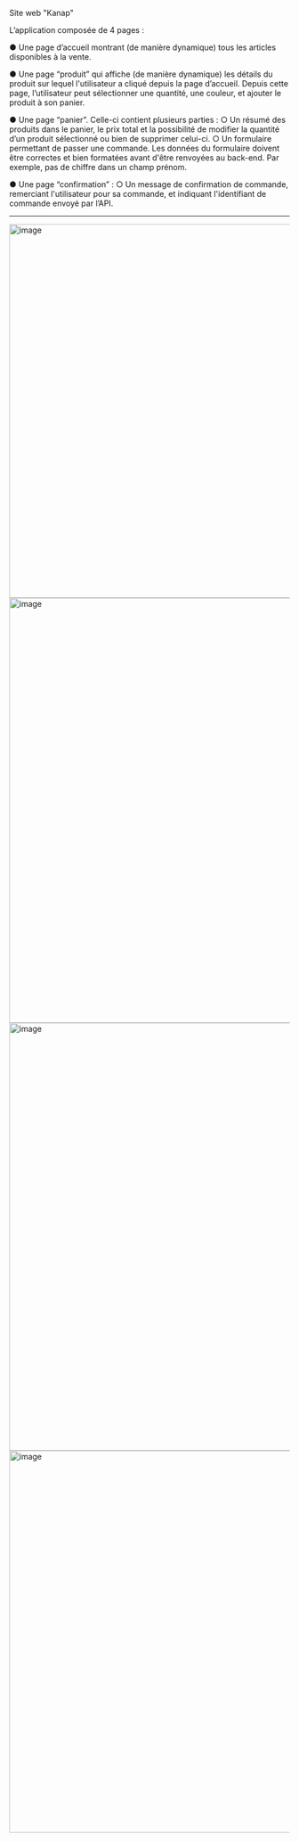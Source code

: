 Site web "Kanap"

 L’application composée de 4 pages :
 
 ● Une page d’accueil montrant (de manière dynamique) tous les articles disponibles à la vente.
 
 ● Une page “produit” qui affiche (de manière dynamique) les détails du produit sur  lequel l'utilisateur a cliqué depuis la page d’accueil. Depuis cette page, l’utilisateur peut sélectionner une quantité, une couleur, et ajouter le produit à son panier.
 
 ● Une page “panier”. Celle-ci contient plusieurs parties :
  ○ Un résumé des produits dans le panier, le prix total et la possibilité de modifier la quantité d’un produit sélectionné ou bien de supprimer celui-ci.
 ○ Un formulaire permettant de passer une commande. Les données du formulaire doivent être correctes et bien formatées avant d'être renvoyées au  back-end. Par exemple, pas de chiffre dans un champ prénom.
 
 ● Une page “confirmation” :
 ○ Un message de confirmation de commande, remerciant l'utilisateur pour sa commande, et indiquant l'identifiant de commande envoyé par l’API.

-----

<img width="1344" height="671" alt="image" src="https://github.com/user-attachments/assets/0b5cb232-c57b-4a30-b9a8-d2f8bddf580d" />
<img width="1223" height="763" alt="image" src="https://github.com/user-attachments/assets/9f7b00f6-893a-4540-9b65-f87ab68db90a" />
<img width="1359" height="768" alt="image" src="https://github.com/user-attachments/assets/ccc02dbc-e4ac-4956-8872-269a6ffcdf91" />
<img width="1182" height="686" alt="image" src="https://github.com/user-attachments/assets/c9c4814d-e29b-4370-ba3d-1ecb9e4adc44" />

